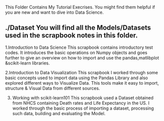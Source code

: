 This Folder Contains My Tutorial Execrises. You might find them helpful if you are new and want to dive into Data Science.

./Dataset
You will find all the Models/Datasets used in the scrapbook notes in this folder.
------------------------------------------------------------------------------------
1.Introduction to Data Science
This scrapbook contains introductory test codes. It introduces the basic operations on Numpy objects and goes further to give an overview on how to import and use the pandas,matlibplot &scikit-learn libraries.

2.Introduction to Data Visualization
This scrapbook I worked through some basic concepts used to import data using the Pandas Library and also explored different ways to Visualize Data. This tools make it easy to import, structure & Visual Data from different sources.

3.	Working with scikit-learn101
This scrapbook used a Dataset obtained from NHCS containing Death rates and Life Expectancy in the US. I worked through the basic process of importing a dataset, processing such data, building and evaluating the Model.

